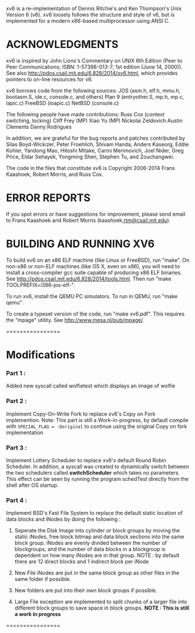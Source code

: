 xv6 is a re-implementation of Dennis Ritchie's and Ken Thompson's Unix
Version 6 (v6).  xv6 loosely follows the structure and style of v6,
but is implemented for a modern x86-based multiprocessor using ANSI C.

# ACKNOWLEDGMENTS

xv6 is inspired by John Lions's Commentary on UNIX 6th Edition (Peer
to Peer Communications; ISBN: 1-57398-013-7; 1st edition (June 14,
2000)). See also http://pdos.csail.mit.edu/6.828/2014/xv6.html, which
provides pointers to on-line resources for v6.

xv6 borrows code from the following sources:
    JOS (asm.h, elf.h, mmu.h, bootasm.S, ide.c, console.c, and others)
    Plan 9 (entryother.S, mp.h, mp.c, lapic.c)
    FreeBSD (ioapic.c)
    NetBSD (console.c)

The following people have made contributions:
    Russ Cox (context switching, locking)
    Cliff Frey (MP)
    Xiao Yu (MP)
    Nickolai Zeldovich
    Austin Clements
    Danny Rodrigues

In addition, we are grateful for the bug reports and patches contributed by
Silas Boyd-Wickizer, Peter Froehlich, Shivam Handa, Anders Kaseorg, Eddie
Kohler, Yandong Mao, Hitoshi Mitake, Carmi Merimovich, Joel Nider, Greg Price,
Eldar Sehayek, Yongming Shen, Stephen Tu, and Zouchangwei.

The code in the files that constitute xv6 is
Copyright 2006-2014 Frans Kaashoek, Robert Morris, and Russ Cox.

# ERROR REPORTS

If you spot errors or have suggestions for improvement, please send
email to Frans Kaashoek and Robert Morris (kaashoek,rtm@csail.mit.edu). 

# BUILDING AND RUNNING XV6

To build xv6 on an x86 ELF machine (like Linux or FreeBSD), run "make".
On non-x86 or non-ELF machines (like OS X, even on x86), you will
need to install a cross-compiler gcc suite capable of producing x86 ELF
binaries.  See http://pdos.csail.mit.edu/6.828/2014/tools.html.
Then run "make TOOLPREFIX=i386-jos-elf-".

To run xv6, install the QEMU PC simulators.  To run in QEMU, run "make qemu".

To create a typeset version of the code, run "make xv6.pdf".  This
requires the "mpage" utility.  See http://www.mesa.nl/pub/mpage/.

================

# Modifications

### Part 1 :
Added new syscall called wolfietest which displays an image of wolfie

### Part 2 : 
Implement Copy-On-Write Fork to replace xv6's Copy on Fork implemention.
Note: This part is still a Work-in-progress, by default compile with `SPECIAL_FLAG = -Doriginal` to continue using
the original Copy on fork implementation

### Part 3 :
Implement Lottery Scheduler to replace xv6's default Round Robin Scheduler. In addition, a syscall was created to dynamically
switch between the two schedulers called **switchScheduler** which takes no parameters. This effect can be seen by running the program
schedTest directly from the shell after OS startup.

### Part 4 : 
Implement BSD's Fast File System to replace the default static location of data blocks and iNodes by doing the following :

1. Seperate the Disk Image into cylinder or block groups by moving the static iNodes, free block bitmap and data block sections into
    the same block group. iNodes are evenly divided between the number of blockgroups, and the number of data blocks in a blockgroup is dependent on how many iNodes are in that group.  NOTE : by default there are 12 direct blocks and 1 indirect block per iNode

2. New File iNodes are put in the same block group as other files in the same folder if possible.
3. New folders are put into their own block groups if possible.
4. Large File exception are implemented to split chunks of a larger file into different block groups to save space in block groups.
    **NOTE : This is still a work in progress**
    
================



